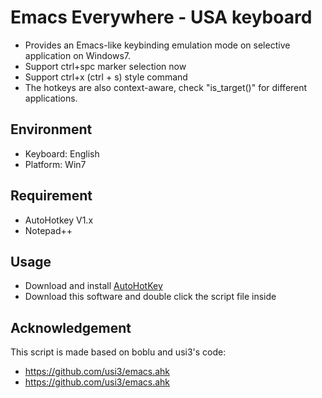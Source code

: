 ﻿Emacs Everywhere - USA keyboard
==========================

* Provides an Emacs-like keybinding emulation mode on selective application on Windows7.
* Support ctrl+spc marker selection now
* Support ctrl+x (ctrl + s) style command
* The hotkeys are also context-aware, check "is_target()" for different applications.

Environment
---------------------

* Keyboard: English
* Platform: Win7

Requirement
---------------------

* AutoHotkey V1.x
* Notepad++

Usage
----------------------

* Download and install [AutoHotKey](http://www.autohotkey.com)
* Download this software and double click the script file inside

Acknowledgement
-------------------------

This script is made based on boblu and usi3's code:
- https://github.com/usi3/emacs.ahk
- https://github.com/usi3/emacs.ahk
